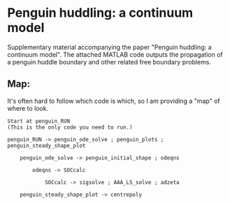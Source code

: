 # Penguin huddling: a continuum model
Supplementary material accompanying the paper "Penguin huddling: a continuum model". The attached MATLAB code outputs the propagation of a penguin huddle boundary and other related free boundary problems.


## Map:
It's often hard to follow which code is which, so I am providing a "map" of where to look.

	Start at penguin_RUN
	(This is the only code you need to run.)

	penguin_RUN -> penguin_ode_solve ; penguin_plots ; penguin_steady_shape_plot
	
		penguin_ode_solve -> penguin_initial_shape ; odeqns
		
			odeqns -> SOCcalc
			
				SOCcalc -> sigsolve ; AAA_LS_solve ; adzeta
	
		penguin_steady_shape_plot -> centrepoly

